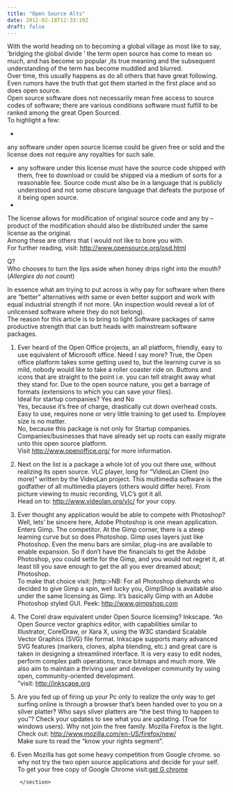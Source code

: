 ```yaml
---
title: "Open Source Alts"
date: 2012-02-18T12:33:19Z
draft: false
---
```


 <section class="post-content">
            <p>With the world heading on to becoming a global village as most like to say, ’bridging the global divide ’ the term open source has come to mean so much, and has become so popular ,its true meaning and the subsequent understanding of the term has become muddled and blurred.<br>
Over time, this usually happens as do all others that have great following. Even rumors have the truth that got them started in the first place and so does open source.<br>
Open source software does not necessarily mean free access to source codes of software; there are various conditions software must fulfill to be ranked among the great Open Sourced.<br>
To highlight a few:</p>
<ul>
<li>
</ul>
<p>any software under open source license could be given free or sold and the license does not require any royalties for such sale.</p>
<ul>
<li>any software under this license must have the source code shipped with them, free to download or could be shipped via a medium of sorts for a reasonable fee. Source code must also be in a language that is publicly understood and not some obscure language that defeats the purpose of it being open source.</li>
<li>
</ul>
<p>The license allows for modification of original source code and any by –product of the modification should also be distributed under the same license as the original.<br>
Among these are others that I would not like to bore you with.<br>
For further reading, visit: <a href="http://www.opensource.org/osd.html">http://www.opensource.org/osd.html</a></p>
<p>Q?<br>
Who chooses to turn the lips aside when honey drips right into the mouth? (<em>Allergies do not count</em>)</p>
<p>In essence what am trying to put across is why pay for software when there are “better” alternatives with same or even better support and work with equal industrial strength if not more. (An inspection would reveal a lot of unlicensed software where they do not belong).<br>
The reason for this article is to bring to light Software packages of same productive strength that can butt heads with mainstream software packages.</p>
<ol>
<li>
<p>Ever heard of the Open Office projects, an all platform, friendly, easy to use equivalent of Microsoft office. Need I say more? True, the Open office platform takes some getting used to, but the learning curve is so mild, nobody would like to take a roller coaster ride on. Buttons and icons that are straight to the point i.e. you can tell straight away what they stand for. Due to the open source nature, you get a barrage of formats (extensions to which you can save your files).<br>
Ideal for startup companies? Yes and No<br>
Yes, because it’s free of charge, drastically cut down overhead costs. Easy to use, requires none or very little training to get used to. Employee size is no matter.<br>
No, because this package is not only for Startup companies. Companies/businesses that have already set up roots can easily migrate unto this open source platform.<br>
Visit <a href="http://www.openoffice.org/">http://www.openoffice.org/</a> for more information.</p>
</li>
<li>
<p>Next on the list is a package a whole lot of you out there use, without realizing its open source. VLC player, long for “VideoLan Client (no more)” written by the VideoLan project. This multimedia software is the godfather of all multimedia players (others would differ here). From picture viewing to music recording, VLC’s got it all.<br>
Head on to: <a href="http://www.videolan.org/vlc/">http://www.videolan.org/vlc/</a> for your copy.</p>
</li>
<li>
<p>Ever thought any application would be able to compete with Photoshop? Well, lets’ be sincere here, Adobe Photoshop is one mean application. Enters Gimp. The competitor. At the Gimp corner, there is a steep learning curve but so does Photoshop. Gimp uses layers just like Photoshop. Even the menu bars are similar, plug-ins are available to enable expansion. So if don’t have the financials to get the Adobe Photoshop, you could settle for the Gimp, and you would not regret it, at least till you save enough to get the all you ever dreamed about; Photoshop.<br>
To make that choice visit: [http:&gt;NB: For all Photoshop diehards who decided to give Gimp a spin, well lucky you, GimpShop is available also under the same licensing as Gimp. It’s basically Gimp with an Adobe Photoshop styled GUI. Peek: <a href="http://www.gimpshop.com">http://www.gimpshop.com</a></p>
</li>
<li>
<p>The Corel draw equivalent under Open Source licensing? Inkscape. “An Open Source vector graphics editor, with capabilities similar to Illustrator, CorelDraw, or Xara X, using the W3C standard Scalable Vector Graphics (SVG) file format. Inkscape supports many advanced SVG features (markers, clones, alpha blending, etc.) and great care is taken in designing a streamlined interface. It is very easy to edit nodes, perform complex path operations, trace bitmaps and much more. We also aim to maintain a thriving user and developer community by using open, community-oriented development.<br>
”visit: <a href="http://inkscape.org">http://inkscape.org</a></p>
</li>
<li>
<p>Are you fed up of firing up your Pc only to realize the only way to get surfing online is through a browser that’s been handed over to you on a silver platter? Who says silver platters are “the best thing to happen to you”? Check your updates to see what you are updating. (True for windows users). Why not join the free family. Mozilla Firefox is the light.<br>
Check out: <a href="http://www.mozilla.com/en-US/firefox/new/">http://www.mozilla.com/en-US/firefox/new/</a><br>
Make sure to read the “know your rights segment”.</p>
</li>
<li>
<p>Even Mozilla has got some heavy competition from Google chrome. so why not try the two open source applications and decide for your self. To get your free copy of Google Chrome visit:<a href="http://support.google.com/chrome/bin/answer.py?hl=en&amp;answer=95346">get G chrome</a></p>
</li>
</ol>

        </section>